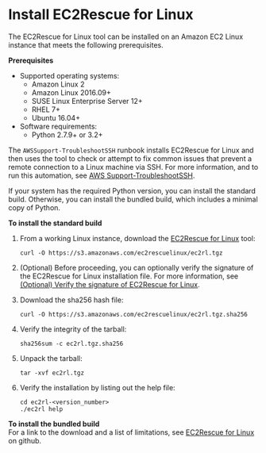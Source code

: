 # Install EC2Rescue for Linux<a name="ec2rl_install"></a>

The EC2Rescue for Linux tool can be installed on an Amazon EC2 Linux instance that meets the following prerequisites\.

**Prerequisites**
+ Supported operating systems:
  + Amazon Linux 2
  + Amazon Linux 2016\.09\+
  + SUSE Linux Enterprise Server 12\+
  + RHEL 7\+
  + Ubuntu 16\.04\+
+ Software requirements:
  + Python 2\.7\.9\+ or 3\.2\+

The `AWSSupport-TroubleshootSSH` runbook installs EC2Rescue for Linux and then uses the tool to check or attempt to fix common issues that prevent a remote connection to a Linux machine via SSH\. For more information, and to run this automation, see [AWS Support\-TroubleshootSSH](https://docs.aws.amazon.com/systems-manager/latest/userguide/automation-awssupport-troubleshootssh.html)\.

If your system has the required Python version, you can install the standard build\. Otherwise, you can install the bundled build, which includes a minimal copy of Python\.

**To install the standard build**

1. From a working Linux instance, download the [EC2Rescue for Linux](https://s3.amazonaws.com/ec2rescuelinux/ec2rl.tgz) tool:

   ```
   curl -O https://s3.amazonaws.com/ec2rescuelinux/ec2rl.tgz
   ```

1. \(Optional\) Before proceeding, you can optionally verify the signature of the EC2Rescue for Linux installation file\. For more information, see [\(Optional\) Verify the signature of EC2Rescue for Linux](ec2rl_verify.md)\.

1. Download the sha256 hash file:

   ```
   curl -O https://s3.amazonaws.com/ec2rescuelinux/ec2rl.tgz.sha256
   ```

1. Verify the integrity of the tarball:

   ```
   sha256sum -c ec2rl.tgz.sha256
   ```

1. Unpack the tarball:

   ```
   tar -xvf ec2rl.tgz
   ```

1. Verify the installation by listing out the help file:

   ```
   cd ec2rl-<version_number>
   ./ec2rl help
   ```

**To install the bundled build**  
For a link to the download and a list of limitations, see [EC2Rescue for Linux](https://github.com/awslabs/aws-ec2rescue-linux/blob/master/README.md) on github\.